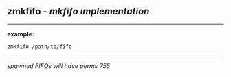 ‎
=

## zmkfifo - *mkfifo implementation*

------------------------------------

**example:**

    zmkfifo /path/to/fifo

------------------------------------

*spawned FIFOs will have perms 755*
